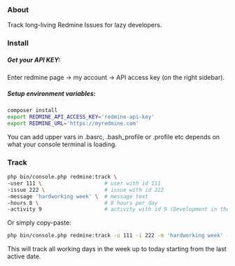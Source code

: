 ### About
Track long-living Redmine Issues for lazy developers.

### Install
##### Get your API KEY:
Enter redmine page -> my account -> API access key (on the right sidebar).
##### Setup environment variables: 
```bash
composer install
export REDMINE_API_ACCESS_KEY='redmine-api-key'
export REDMINE_URL='https://myredmine.com'
```
You can add upper vars in .basrc, .bash_profile or .profile etc depends on what your console terminal is loading.

### Track
```bash
php bin/console.php redmine:track \
-user 111 \                    # user with id 111  
-issue 222 \                   # issue with id 222
-message 'hardworking week' \  # message text
-hours 8 \                     # 8 hours per day
-activity 9                    # activity with id 9 (Development in the most of cases) 
```
Or simply copy-paste:
```bash
php bin/console.php redmine:track -u 111 -i 222 -m 'hardworking week' -ho 8 -a 9
```
This will track all working days in the week up to today starting from the last active date.
